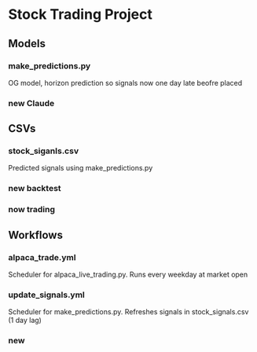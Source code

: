 # Stock Trading Project

## Models
### make_predictions.py
  OG model, horizon prediction so signals now one day late beofre placed
### new Claude


## CSVs
### stock_siganls.csv
  Predicted signals using make_predictions.py
### new backtest

### now trading


## Workflows
### alpaca_trade.yml
  Scheduler for alpaca_live_trading.py. Runs every weekday at market open
### update_signals.yml
  Scheduler for make_predictions.py. Refreshes signals in stock_signals.csv (1 day lag)
### new

